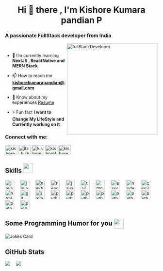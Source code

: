 

<h1 align="center">Hi 👋 there , I'm Kishore Kumara pandian P</h1>
<h3 align="left">A passionate FullStack developer from India</h3>
 <img width="12" align="center" />
<img src="https://github.com/kishore161003/kishore161003/assets/116169099/a0a9724b-3f0c-4974-969a-16775c4408a4"  width="300" height="300" align="right" alt="fullStackDeveloper" >

 <img width="12" align="bottom" />

- 🌱 I’m currently learning **NextJS , ReactNative and MERN Stack**

- 📫 How to reach me **kishorekumarapandian@gmail.com**

- 📄 Know about my experiences [Resume](https://kishorekpresume.tiiny.site)

- ⚡ Fun fact **I want to Change My LifeStyle and Currently working on it**


<h3 align="left" >Connect with me:</h3>
<p align="left">
<a href="https://linkedin.com/in/kishore kumarapandian" target="blank"><img align="center" src="https://raw.githubusercontent.com/rahuldkjain/github-profile-readme-generator/master/src/images/icons/Social/linked-in-alt.svg" alt="kishore kumarapandian" height="30" width="40" /></a>
<a href="https://instagram.com/itz_kishorekp" target="blank"><img align="center" src="https://raw.githubusercontent.com/rahuldkjain/github-profile-readme-generator/master/src/images/icons/Social/instagram.svg" alt="itz_kishorekp" height="30" width="40" /></a>
<a href="https://www.codechef.com/users/kishorekp" target="blank"><img align="center" src="https://cdn.jsdelivr.net/npm/simple-icons@3.1.0/icons/codechef.svg" alt="kishorekp" height="30" width="40" /></a>
<a href="https://www.leetcode.com/kishore1610" target="blank"><img align="center" src="https://raw.githubusercontent.com/rahuldkjain/github-profile-readme-generator/master/src/images/icons/Social/leet-code.svg" alt="kishore1610" height="30" width="40" /></a>
<a href="https://auth.geeksforgeeks.org/user/kishorekumararg7u" target="blank"><img align="center" src="https://raw.githubusercontent.com/rahuldkjain/github-profile-readme-generator/master/src/images/icons/Social/geeks-for-geeks.svg" alt="kishorekumararg7u" height="30" width="40" /></a>
</p>

<h2> Skills <img src = "https://raw.githubusercontent.com/rahulbanerjee26/githubProfileReadmeGenerator/main/gifs/code.gif" width = 32px height=32px> </h2>
<div align="left">
 <img src="https://skillicons.dev/icons?i=java" height="30" alt="javascript logo"  />
  <img width="12" />
 <img src="https://skillicons.dev/icons?i=python" height="30" alt="javascript logo"  />
  <img width="12" />
  <img src="https://skillicons.dev/icons?i=nextjs" height="30" alt="nextjs logo"  />
  <img width="12" />
  <img src="https://skillicons.dev/icons?i=react" height="30" alt="react logo"  />
  <img width="12" />
  <img src="https://skillicons.dev/icons?i=js" height="30" alt="javascript logo"  />
  <img width="12" />
  <img src="https://skillicons.dev/icons?i=tailwind" height="30" alt="tailwindcss logo"  />
  <img width="12" />
  <img src="https://skillicons.dev/icons?i=mongodb" height="30" alt="mongodb logo"  />
  <img width="12" />
  <img src="https://skillicons.dev/icons?i=express" height="30" alt="express logo"  />
  <img width="12" />
  <img src="https://skillicons.dev/icons?i=nodejs" height="30" alt="nodejs logo"  />
  <img width="12" />
  <img src="https://skillicons.dev/icons?i=css" height="30" alt="css3 logo"  />
  <img width="12" />
  <img src="https://skillicons.dev/icons?i=html" height="30" alt="html5 logo"  />
  <img width="12" />
  <img src="https://skillicons.dev/icons?i=git" height="30" alt="git logo"  />
  <img width="12" />
  <img src="https://skillicons.dev/icons?i=ts" height="30" alt="java logo"  />
  <img width="12" />
  <img src="https://skillicons.dev/icons?i=babel" height="30" alt="python logo"  />
  <img width="12" />
   <img src="https://skillicons.dev/icons?i=github" height="30" alt="python logo"  />
  <img width="12" />
   <img src="https://skillicons.dev/icons?i=jquery" height="30" alt="python logo"  />
  <img width="12" />
   <img src="https://skillicons.dev/icons?i=mysql" height="30" alt="python logo"  />
  <img width="12" />
   <img src="https://skillicons.dev/icons?i=npm" height="30" alt="python logo"  />
  <img width="12" />
   <img src="https://skillicons.dev/icons?i=postman" height="30" alt="python logo"  />
  <img width="12" />
   <img src="https://skillicons.dev/icons?i=spring" height="30" alt="python logo"  />
  <img width="12" />
   <img src="https://skillicons.dev/icons?i=stackoverflow" height="30" alt="python logo"  />
  <img width="12" />
  <img src="https://skillicons.dev/icons?i=postgres" height="30" alt="python logo"  />
  <img width="12" />
</div>

<h2> Some Programming Humor for you <img align ='center' src='https://raw.githubusercontent.com/rahulbanerjee26/githubProfileReadmeGenerator/main/gifs/winkFace.gif' width = '32px' height= '32px'></h2>

![Jokes Card](https://readme-jokes.vercel.app/api?theme=tokyonight)


<h2> GitHub Stats</h2>

![](https://github-readme-stats.vercel.app/api?username=kishore161003&theme=dark&hide_border=false&include_all_commits=true&count_private=true) <img width="12"/>
![](https://github-readme-streak-stats.herokuapp.com/?user=kishore161003&theme=dark&hide_border=false)<br/>




